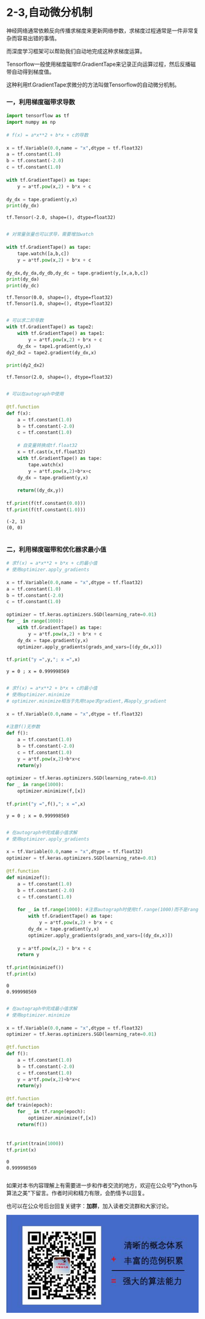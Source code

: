 # 2-3,自动微分机制


神经网络通常依赖反向传播求梯度来更新网络参数，求梯度过程通常是一件非常复杂而容易出错的事情。

而深度学习框架可以帮助我们自动地完成这种求梯度运算。

Tensorflow一般使用梯度磁带tf.GradientTape来记录正向运算过程，然后反播磁带自动得到梯度值。

这种利用tf.GradientTape求微分的方法叫做Tensorflow的自动微分机制。


### 一，利用梯度磁带求导数

```python
import tensorflow as tf
import numpy as np 

# f(x) = a*x**2 + b*x + c的导数

x = tf.Variable(0.0,name = "x",dtype = tf.float32)
a = tf.constant(1.0)
b = tf.constant(-2.0)
c = tf.constant(1.0)

with tf.GradientTape() as tape:
    y = a*tf.pow(x,2) + b*x + c
    
dy_dx = tape.gradient(y,x)
print(dy_dx)
```

```
tf.Tensor(-2.0, shape=(), dtype=float32)
```

```python

```

```python
# 对常量张量也可以求导，需要增加watch

with tf.GradientTape() as tape:
    tape.watch([a,b,c])
    y = a*tf.pow(x,2) + b*x + c
    
dy_dx,dy_da,dy_db,dy_dc = tape.gradient(y,[x,a,b,c])
print(dy_da)
print(dy_dc)

```

```
tf.Tensor(0.0, shape=(), dtype=float32)
tf.Tensor(1.0, shape=(), dtype=float32)
```

```python

```

```python
# 可以求二阶导数
with tf.GradientTape() as tape2:
    with tf.GradientTape() as tape1:   
        y = a*tf.pow(x,2) + b*x + c
    dy_dx = tape1.gradient(y,x)   
dy2_dx2 = tape2.gradient(dy_dx,x)

print(dy2_dx2)
```

```
tf.Tensor(2.0, shape=(), dtype=float32)
```

```python

```

```python
# 可以在autograph中使用

@tf.function
def f(x):   
    a = tf.constant(1.0)
    b = tf.constant(-2.0)
    c = tf.constant(1.0)
    
    # 自变量转换成tf.float32
    x = tf.cast(x,tf.float32)
    with tf.GradientTape() as tape:
        tape.watch(x)
        y = a*tf.pow(x,2)+b*x+c
    dy_dx = tape.gradient(y,x) 
    
    return((dy_dx,y))

tf.print(f(tf.constant(0.0)))
tf.print(f(tf.constant(1.0)))
```

```
(-2, 1)
(0, 0)
```

```python

```

### 二，利用梯度磁带和优化器求最小值

```python
# 求f(x) = a*x**2 + b*x + c的最小值
# 使用optimizer.apply_gradients

x = tf.Variable(0.0,name = "x",dtype = tf.float32)
a = tf.constant(1.0)
b = tf.constant(-2.0)
c = tf.constant(1.0)

optimizer = tf.keras.optimizers.SGD(learning_rate=0.01)
for _ in range(1000):
    with tf.GradientTape() as tape:
        y = a*tf.pow(x,2) + b*x + c
    dy_dx = tape.gradient(y,x)
    optimizer.apply_gradients(grads_and_vars=[(dy_dx,x)])
    
tf.print("y =",y,"; x =",x)
```

```
y = 0 ; x = 0.999998569
```

```python

```

```python
# 求f(x) = a*x**2 + b*x + c的最小值
# 使用optimizer.minimize
# optimizer.minimize相当于先用tape求gradient,再apply_gradient

x = tf.Variable(0.0,name = "x",dtype = tf.float32)

#注意f()无参数
def f():   
    a = tf.constant(1.0)
    b = tf.constant(-2.0)
    c = tf.constant(1.0)
    y = a*tf.pow(x,2)+b*x+c
    return(y)

optimizer = tf.keras.optimizers.SGD(learning_rate=0.01)   
for _ in range(1000):
    optimizer.minimize(f,[x])   
    
tf.print("y =",f(),"; x =",x)
```

```
y = 0 ; x = 0.999998569
```

```python

```

```python
# 在autograph中完成最小值求解
# 使用optimizer.apply_gradients

x = tf.Variable(0.0,name = "x",dtype = tf.float32)
optimizer = tf.keras.optimizers.SGD(learning_rate=0.01)

@tf.function
def minimizef():
    a = tf.constant(1.0)
    b = tf.constant(-2.0)
    c = tf.constant(1.0)
    
    for _ in tf.range(1000): #注意autograph时使用tf.range(1000)而不是range(1000)
        with tf.GradientTape() as tape:
            y = a*tf.pow(x,2) + b*x + c
        dy_dx = tape.gradient(y,x)
        optimizer.apply_gradients(grads_and_vars=[(dy_dx,x)])
        
    y = a*tf.pow(x,2) + b*x + c
    return y

tf.print(minimizef())
tf.print(x)
```

```
0
0.999998569
```

```python

```

```python
# 在autograph中完成最小值求解
# 使用optimizer.minimize

x = tf.Variable(0.0,name = "x",dtype = tf.float32)
optimizer = tf.keras.optimizers.SGD(learning_rate=0.01)   

@tf.function
def f():   
    a = tf.constant(1.0)
    b = tf.constant(-2.0)
    c = tf.constant(1.0)
    y = a*tf.pow(x,2)+b*x+c
    return(y)

@tf.function
def train(epoch):  
    for _ in tf.range(epoch):  
        optimizer.minimize(f,[x])
    return(f())


tf.print(train(1000))
tf.print(x)

```

```
0
0.999998569
```

```python

```

如果对本书内容理解上有需要进一步和作者交流的地方，欢迎在公众号"Python与算法之美"下留言。作者时间和精力有限，会酌情予以回复。

也可以在公众号后台回复关键字：**加群**，加入读者交流群和大家讨论。

![image.png](./data/Python与算法之美logo.jpg)
